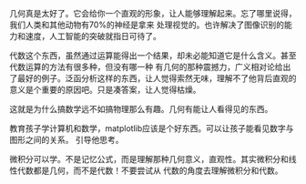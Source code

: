 几何真是太好了。它会给你一个直观的形象，让人能够理解起来。忘了哪里说得，我们人类和其他动物有70%的神经是拿来
处理视觉的。也许解决了图像识别的能力和速度，人工智能的突破就指日可待了。

代数这个东西，虽然通过运算能得出一个结果，却未必能知道它是什么含义。甚至代数运算的方法有很多种，但没有哪一种
有几何的那种震撼力，广义相对论给出了最好的例子。泛函分析这样的东西，让人觉得索然无味，理解不了他背后直观的
意义是个重要的原因吧。只是凑答案，让人觉得枯燥。

这就是为什么搞数学远不如搞物理那么有趣。几何有能让人看得见的东西。

教育孩子学计算机和数学，matplotlib应该是个好东西。可以让孩子能看见数字与图形之间的关系。
引导他思考。

微积分可以学。不是记忆公式，而是理解那种几何意义，直观性。其实微积分和线性代数都是几何，而不是代数！不要尝试从
代数的角度去理解微积分和代数。
